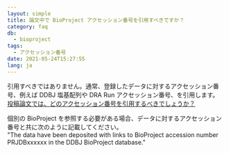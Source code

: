 ```yaml
---
layout: simple
title: 論文中で BioProject アクセッション番号を引用すべきですか？
category: faq
db:
  - bioproject
tags: 
  - アクセッション番号
date: 2021-05-24T15:27:55
lang: ja
---
```


引用すべきではありません。通常、登録したデータに対するアクセッション番号、例えば DDBJ 塩基配列や DRA Run アクセッション番号、を引用します。　　　　
[投稿論文では、どのアクセッション番号を引用するべきでしょうか？](/faq/ja/cite-accession.html)    

個別の BioProject を参照する必要がある場合、データに対するアクセッション番号と共に次のように記載してください。    
"The data have been deposited with links to BioProject accession number PRJDBxxxxxx in the DDBJ BioProject database."